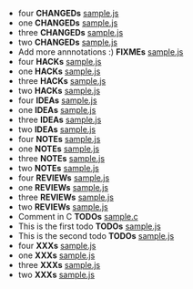 - four __CHANGEDs__ [sample.js](sample.js)
- one __CHANGEDs__ [sample.js](sample.js)
- three __CHANGEDs__ [sample.js](sample.js)
- two __CHANGEDs__ [sample.js](sample.js)
- Add more annnotations :) __FIXMEs__ [sample.js](sample.js)
- four __HACKs__ [sample.js](sample.js)
- one __HACKs__ [sample.js](sample.js)
- three __HACKs__ [sample.js](sample.js)
- two __HACKs__ [sample.js](sample.js)
- four __IDEAs__ [sample.js](sample.js)
- one __IDEAs__ [sample.js](sample.js)
- three __IDEAs__ [sample.js](sample.js)
- two __IDEAs__ [sample.js](sample.js)
- four __NOTEs__ [sample.js](sample.js)
- one __NOTEs__ [sample.js](sample.js)
- three __NOTEs__ [sample.js](sample.js)
- two __NOTEs__ [sample.js](sample.js)
- four __REVIEWs__ [sample.js](sample.js)
- one __REVIEWs__ [sample.js](sample.js)
- three __REVIEWs__ [sample.js](sample.js)
- two __REVIEWs__ [sample.js](sample.js)
- Comment in C __TODOs__ [sample.c](sample.c)
- This is the first todo __TODOs__ [sample.js](sample.js)
- This is the second todo __TODOs__ [sample.js](sample.js)
- four __XXXs__ [sample.js](sample.js)
- one __XXXs__ [sample.js](sample.js)
- three __XXXs__ [sample.js](sample.js)
- two __XXXs__ [sample.js](sample.js)
